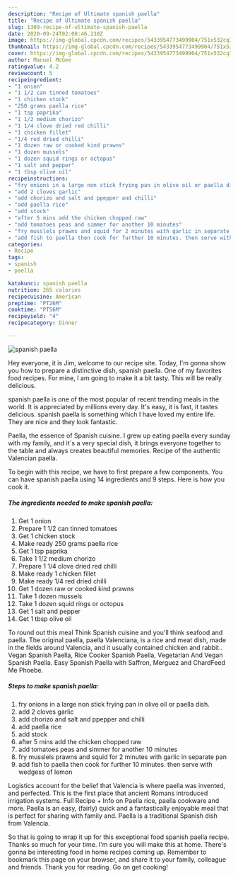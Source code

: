 ```yaml
---
description: "Recipe of Ultimate spanish paella"
title: "Recipe of Ultimate spanish paella"
slug: 1309-recipe-of-ultimate-spanish-paella
date: 2020-09-24T02:08:46.230Z
image: https://img-global.cpcdn.com/recipes/5433954773499904/751x532cq70/spanish-paella-recipe-main-photo.jpg
thumbnail: https://img-global.cpcdn.com/recipes/5433954773499904/751x532cq70/spanish-paella-recipe-main-photo.jpg
cover: https://img-global.cpcdn.com/recipes/5433954773499904/751x532cq70/spanish-paella-recipe-main-photo.jpg
author: Manuel McGee
ratingvalue: 4.2
reviewcount: 5
recipeingredient:
- "1 onion"
- "1 1/2 can tinned tomatoes"
- "1 chicken stock"
- "250 grams paella rice"
- "1 tsp paprika"
- "1 1/2 medium chorizo"
- "1 1/4 clove dried red chilli"
- "1 chicken fillet"
- "1/4 red dried chilli"
- "1 dozen raw or cooked kind prawns"
- "1 dozen mussels"
- "1 dozen squid rings or octopus"
- "1 salt and pepper"
- "1 tbsp olive oil"
recipeinstructions:
- "fry onions in a large non stick frying pan in olive oil or paella dish."
- "add 2 cloves garlic"
- "add chorizo and salt and ppepper and chilli"
- "add paella rice"
- "add stock"
- "after 5 mins add the chicken chopped raw"
- "add tomatoes peas and simmer for another 10 minutes"
- "fry musslels prawns and squid for 2 minutes with garlic in separate pan"
- "add fish to paella then cook for further 10 minutes. then serve with wedgess of lemon"
categories:
- Recipe
tags:
- spanish
- paella

katakunci: spanish paella 
nutrition: 265 calories
recipecuisine: American
preptime: "PT26M"
cooktime: "PT56M"
recipeyield: "4"
recipecategory: Dinner

---
```



![spanish paella](https://img-global.cpcdn.com/recipes/5433954773499904/751x532cq70/spanish-paella-recipe-main-photo.jpg)

Hey everyone, it is Jim, welcome to our recipe site. Today, I'm gonna show you how to prepare a distinctive dish, spanish paella. One of my favorites food recipes. For mine, I am going to make it a bit tasty. This will be really delicious.

spanish paella is one of the most popular of recent trending meals in the world. It is appreciated by millions every day. It's easy, it is fast, it tastes delicious. spanish paella is something which I have loved my entire life. They are nice and they look fantastic.

Paella, the essence of Spanish cuisine. I grew up eating paella every sunday with my family, and it´s a very special dish, it brings everyone together to the table and always creates beautiful memories. Recipe of the authentic Valencian paella.


To begin with this recipe, we have to first prepare a few components. You can have spanish paella using 14 ingredients and 9 steps. Here is how you cook it.

<!--inarticleads1-->

##### The ingredients needed to make spanish paella:

1. Get 1 onion
1. Prepare 1 1/2 can tinned tomatoes
1. Get 1 chicken stock
1. Make ready 250 grams paella rice
1. Get 1 tsp paprika
1. Take 1 1/2 medium chorizo
1. Prepare 1 1/4 clove dried red chilli
1. Make ready 1 chicken fillet
1. Make ready 1/4 red dried chilli
1. Get 1 dozen raw or cooked kind prawns
1. Take 1 dozen mussels
1. Take 1 dozen squid rings or octopus
1. Get 1 salt and pepper
1. Get 1 tbsp olive oil


To round out this meal Think Spanish cuisine and you&#39;ll think seafood and paella. The original paella, paella Valenciana, is a rice and meat dish, made in the fields around Valencia, and it usually contained chicken and rabbit.. Vegan Spanish Paella, Rice Cooker Spanish Paella, Vegetarian And Vegan Spanish Paella. Easy Spanish Paella with Saffron, Merguez and ChardFeed Me Phoebe. 

<!--inarticleads2-->

##### Steps to make spanish paella:

1. fry onions in a large non stick frying pan in olive oil or paella dish.
1. add 2 cloves garlic
1. add chorizo and salt and ppepper and chilli
1. add paella rice
1. add stock
1. after 5 mins add the chicken chopped raw
1. add tomatoes peas and simmer for another 10 minutes
1. fry musslels prawns and squid for 2 minutes with garlic in separate pan
1. add fish to paella then cook for further 10 minutes. then serve with wedgess of lemon


Logistics account for the belief that Valencia is where paella was invented, and perfected. This is the first place that ancient Romans introduced irrigation systems. Full Recipe + Info on Paella rice, paella cookware and more. Paella is an easy, (fairly) quick and a fantastically enjoyable meal that is perfect for sharing with family and. Paella is a traditional Spanish dish from Valencia. 

So that is going to wrap it up for this exceptional food spanish paella recipe. Thanks so much for your time. I'm sure you will make this at home. There's gonna be interesting food in home recipes coming up. Remember to bookmark this page on your browser, and share it to your family, colleague and friends. Thank you for reading. Go on get cooking!
